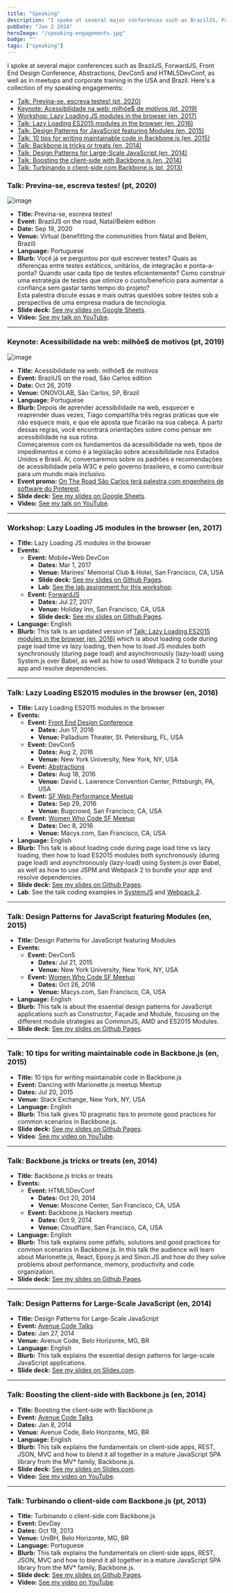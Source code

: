 ```yaml
---
title: "Speaking"
description: "I spoke at several major conferences such as BrazilJS, ForwardJS, Front End Design Conference, Abstractions, DevCon5 and HTML5DevConf, as well as in meetups and corporate training in the USA and Brazil."
pubDate: "Jan 2 2024"
heroImage: "/speaking-engagements.jpg"
badge: ""
tags: ["speaking"]
---
```


I spoke at several major conferences such as BrazilJS, ForwardJS, Front End Design Conference, Abstractions, DevCon5 and HTML5DevConf, as well as in meetups and corporate training in the USA and Brazil. Here's a collection of my speaking engagements:

  - [Talk: Previna-se, escreva testes! (pt, 2020)](#talk-previna-se-escreva-testes-pt-2020)
  - [Keynote: Acessibilidade na web: milhõe$ de motivos (pt, 2019)](#keynote-acessibilidade-na-web-milhõe-de-motivos-pt-2019)
  - [Workshop: Lazy Loading JS modules in the browser (en, 2017)](#workshop-lazy-loading-js-modules-in-the-browser-en-2017)
  - [Talk: Lazy Loading ES2015 modules in the browser (en, 2016)](#talk-lazy-loading-es2015-modules-in-the-browser-en-2016)
  - [Talk: Design Patterns for JavaScript featuring Modules (en, 2015)](#talk-design-patterns-for-javascript-featuring-modules-en-2015)
  - [Talk: 10 tips for writing maintainable code in Backbone.js (en, 2015)](#talk-10-tips-for-writing-maintainable-code-in-backbonejs-en-2015)
  - [Talk: Backbone.js tricks or treats (en, 2014)](#talk-backbonejs-tricks-or-treats-en-2014)
  - [Talk: Design Patterns for Large-Scale JavaScript (en, 2014)](#talk-design-patterns-for-large-scale-javascript-en-2014)
  - [Talk: Boosting the client-side with Backbone.js (en, 2014)](#talk-boosting-the-client-side-with-backbonejs-en-2014)
  - [Talk: Turbinando o client-side com Backbone.js (pt, 2013)](#talk-turbinando-o-client-side-com-backbonejs-pt-2013)


### Talk: Previna-se, escreva testes! (pt, 2020)
![image](/speaking-2020a.jpeg)
  - **Title:** Previna-se, escreva testes!
  - **Event:** BrazilJS on the road, Natal/Belém edition
  - **Date:** Sep 19, 2020
  - **Venue:** Virtual (benefitting the communities from Natal and Belém, Brazil)
  - **Language:** Portuguese
  - **Blurb:** Você já se perguntou por quê escrever testes? Quais as diferenças entre testes estáticos, unitários, de integração e ponta-a-ponta? Quando usar cada tipo de testes eficientemente? Como construir uma estratégia de testes que otimize o custo/benefício para aumentar a confiança sem gastar tanto tempo do projeto?\
  Esta palestra discute essas e mais outras questões sobre testes sob a perspectiva de uma empresa madura de tecnologia.
  - **Slide deck:** [See my slides on Google Sheets](https://docs.google.com/presentation/d/e/2PACX-1vScVrX4QNZ1hhP37dhP5ARTwWKlFmTlI2zcDQrE2noF2SVQHUNSwudF9078CdhDcFM7S6e0OmBcsOgj/pub?start=false&loop=false&delayms=3000).
  - **Video:** [See my talk on YouTube](https://www.youtube.com/live/W2LccJacNXE?si=1Jjd7XdIrfl3BOdQ&t=2476).

--- 

### Keynote: Acessibilidade na web: milhõe$ de motivos (pt, 2019)
![image](/speaking-2019a.jpeg)
  - **Title:** Acessibilidade na web: milhõe$ de motivos
  - **Event:** BrazilJS on the road, São Carlos edition
  - **Date:** Oct 26, 2019
  - **Venue:** ONOVOLAB, São Carlos, SP, Brazil
  - **Language:** Portuguese
  - **Blurb:** Depois de aprender acessibilidade na web, esquecer e reaprender duas vezes, Tiago compartilha três regras práticas que ele não esquece mais, e que ele aposta que ficarão na sua cabeça. A partir dessas regras, você encontrará orientações sobre como pensar em acessibilidade na sua rotina.\
  Começaremos com os fundamentos da acessibilidade na web, tipos de impedimentos e como é a legislação sobre acessibilidade nos Estados Unidos e Brasil. Aí, conversaremos sobre os padrões e recomendações de acessibilidade pela W3C e pelo governo brasileiro, e como contribuir para um mundo mais inclusivo.
  - **Event promo:** [On The Road São Carlos terá palestra com engenheiro de software do Pinterest](https://www.braziljs.org/p/on-the-road-sao-carlos-tera-palestra-com-engenheiro-de-software-do-pinterest?utm_source=publication-search).
  - **Slide deck:** [See my slides on Google Sheets](https://docs.google.com/presentation/d/e/2PACX-1vSwbqJQqDupt9FVM9G-PgaUmMk0wcMsKoJhAUl67Z2VpVqwAsd3ks_wWDevuCayTVSyKrlA6njSdPld/pub?start=false&loop=false&delayms=3000).
  - **Video:** [See my talk on YouTube](https://www.youtube.com/live/4SSsnglewkY?si=xOGSZGL1OUpzI66P&t=628).

--- 

### Workshop: Lazy Loading JS modules in the browser (en, 2017)
  - **Title:** Lazy Loading JS modules in the browser
  - **Events:**
    - **Event:** Mobile+Web DevCon
      - **Dates:** Mar 1, 2017
      - **Venue:** Marines' Memorial Club & Hotel, San Francisco, CA, USA 
      - **Slide deck:** [See my slides on Github Pages](https://themindfuldev.github.io/lab-lazy-loading-js-modules/#/).
      - **Lab**: [See the lab assignment for this workshop](https://github.com/themindfuldev/lazy-load-es2015-webpack2-challenge).
    - **Event:** [ForwardJS](https://forwardjs.com/)
      - **Dates:** Jul 27, 2017
      - **Venue:** Holiday Inn, San Francisco, CA, USA
      - **Slide deck:** [See my slides on Github Pages](https://themindfuldev.github.io/lazy-loading-js-modules/#/).
  - **Language:** English
  - **Blurb:** This talk is an updated version of [Talk: Lazy Loading ES2015 modules in the browser (en, 2016)](#talk-lazy-loading-es2015-modules-in-the-browser-en-2016) which is about loading code during page load time vs lazy loading, then how to load JS modules both synchronously (during page load) and asynchronously (lazy-load) using System.js over Babel, as well as how to used Webpack 2 to bundle your app and resolve dependencies.

---   

### Talk: Lazy Loading ES2015 modules in the browser (en, 2016)
  - **Title:** Lazy Loading ES2015 modules in the browser
  - **Events:**
    - **Event:** [Front End Design Conference](https://frontenddesignconference.com/2016/)
      - **Dates:** Jun 17, 2016
      - **Venue:** Palladium Theater, St. Petersburg, FL, USA
    - **Event:** DevCon5
      - **Dates:** Aug 2, 2016
      - **Venue:** New York University, New York, NY, USA
    - **Event:** [Abstractions](https://abstractions.io/)
      - **Dates:** Aug 18, 2016
      - **Venue:** David L. Lawrence Convention Center, Pittsburgh, PA, USA
    - **Event:** [SF Web Performance Meetup](https://www.meetup.com/sf-web-performance-group/events/233976760/)
      - **Dates:** Sep 29, 2016
      - **Venue:** Bugcrowd, San Francisco, CA, USA      
    - **Event:** [Women Who Code SF Meetup](https://www.womenwhocode.com/)
      - **Dates:** Dec 8, 2016
      - **Venue:** Macys.com, San Francisco, CA, USA            
  - **Language:** English
  - **Blurb:** This talk is about loading code during page load time vs lazy loading, then how to load ES2015 modules both synchronously (during page load) and asynchronously (lazy-load) using System.js over Babel, as well as how to use JSPM and Webpack 2 to bundle your app and resolve dependencies.
  - **Slide deck:** [See my slides on Github Pages](https://themindfuldev.github.io/talk-lazy-loading-es2015-modules/#/).
  - **Lab**: See the talk coding examples in [SystemJS](https://github.com/themindfuldev/lazy-load-es2015-systemjs) and [Webpack 2](https://github.com/themindfuldev/lazy-load-es2015-webpack2).

--- 

### Talk: Design Patterns for JavaScript featuring Modules (en, 2015)
  - **Title:** Design Patterns for JavaScript featuring Modules
  - **Events:**
    - **Event:** DevCon5
      - **Dates:** Jul 21, 2015
      - **Venue:** New York University, New York, NY, USA
    - **Event:** [Women Who Code SF Meetup](https://www.womenwhocode.com/)
      - **Dates:** Oct 26, 2016
      - **Venue:** Macys.com, San Francisco, CA, USA            
  - **Language:** English
  - **Blurb:** This talk is about the essential design patterns for JavaScript applications such as Constructor, Façade and Module, focusing on the different module strategies as CommonJS, AMD and ES2015 Modules.
  - **Slide deck:** [See my slides on Github Pages](https://themindfuldev.github.io/talk-design-patterns-for-javascript-featuring-modules/#/).

--- 

### Talk: 10 tips for writing maintainable code in Backbone.js (en, 2015)
  - **Title:** 10 tips for writing maintainable code in Backbone.js
  - **Event:** Dancing with Marionette.js meetup Meetup
  - **Dates:** Jul 20, 2015
  - **Venue:** Stack Exchange, New York, NY, USA
  - **Language:** English
  - **Blurb:** This talk gives 10 pragmatic tips to promote good practices for common scenarios in Backbone.js. 
  - **Slide deck:** [See my slides on Github Pages](https://themindfuldev.github.io/talk-10-tips-for-writing-maintainable-code-in-backbone/#//).
  - **Video**: [See my video on YouTube](https://www.youtube.com/watch?v=kapSK4aovUs&list=PLK_e420JFUuYbAzcBIOhJGnrk7I1j6lYy).

--- 
    
### Talk: Backbone.js tricks or treats (en, 2014)
  - **Title:** Backbone.js tricks or treats
  - **Events:**
    - **Event:** HTML5DevConf
      - **Dates:** Oct 20, 2014
      - **Venue:** Moscone Center, San Francisco, CA, USA
    - **Event:** Backbone.js Hackers meetup
      - **Dates:** Oct 9, 2014
      - **Venue:** Cloudflare, San Francisco, CA, USA
  - **Language:** English
  - **Blurb:** This talk explains some pitfalls, solutions and good practices for common scenarios in Backbone.js. In this talk the audience will learn about Marionette.js, React, Epoxy.js and Sinon.JS and how do they solve problems about performance, memory, productivity and code organization.
  - **Slide deck:** [See my slides on Github Pages](https://themindfuldev.github.io/talk-backbone-tricks-or-treats-html5devconf/#/).

--- 
    
### Talk: Design Patterns for Large-Scale JavaScript (en, 2014)
  - **Title:** Design Patterns for Large-Scale JavaScript
  - **Event:** [Avenue Code Talks](https://www.youtube.com/@AvenuecodeNow)
  - **Dates:** Jan 27, 2014
  - **Venue:** Avenue Code, Belo Horizonte, MG, BR
  - **Language:** English
  - **Blurb:** This talk explains the essential design patterns for large-scale JavaScript applications.
  - **Slide deck:** [See my slides on Slides.com](https://slid.es/avenuecode/design-patterns-for-large-scale-javascript).

---

### Talk: Boosting the client-side with Backbone.js (en, 2014)
  - **Title:** Boosting the client-side with Backbone.js
  - **Event:** [Avenue Code Talks](https://www.youtube.com/@AvenuecodeNow)
  - **Dates:** Jan 8, 2014
  - **Venue:** Avenue Code, Belo Horizonte, MG, BR
  - **Language:** English
  - **Blurb:** This talk explains the fundamentals on client-side apps, REST, JSON, MVC and how to blend it all together in a mature JavaScript SPA library from the MV* family, Backbone.js.
  - **Slide deck:** [See my slides on Slides.com](https://slid.es/avenuecode/boosting-the-client-side-with-backbone-js).
  - **Video:** [See my video on YouTube](https://www.youtube.com/watch?v=8ZzqMFAU_Kw).

---

### Talk: Turbinando o client-side com Backbone.js (pt, 2013)
  - **Title:** Turbinando o client-side com Backbone.js
  - **Event:** DevDay
  - **Dates:** Oct 19, 2013
  - **Venue:** UniBH, Belo Horizonte, MG, BR
  - **Language:** Portuguese
  - **Blurb:** This talk explains the fundamentals on client-side apps, REST, JSON, MVC and how to blend it all together in a mature JavaScript SPA library from the MV* family, Backbone.js.
  - **Slide deck:** [See my slides on Github Pages](https://themindfuldev.github.io/talk-backbone-js-pt/#/).
  - **Video:** [See my video on YouTube](https://www.youtube.com/watch?v=isEsxOogNnY&list=UUuekWCPIBD2XC8Mw86tOy7Q).
